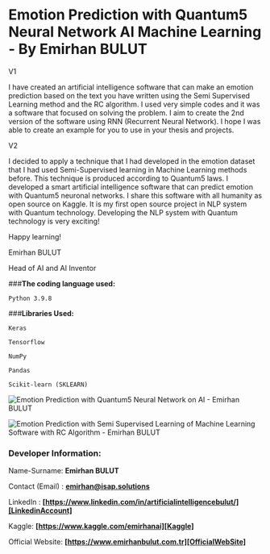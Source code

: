 # **Emotion Prediction with Quantum5 Neural Network AI Machine Learning - By Emirhan BULUT**
V1

I have created an artificial intelligence software that can make an emotion prediction based on the text you have written using the Semi Supervised Learning method and the RC algorithm. I used very simple codes and it was a software that focused on solving the problem. I aim to create the 2nd version of the software using RNN (Recurrent Neural Network). I hope I was able to create an example for you to use in your thesis and projects.

V2

I decided to apply a technique that I had developed in the emotion dataset that I had used Semi-Supervised learning in Machine Learning methods before. This technique is produced according to Quantum5 laws. I developed a smart artificial intelligence software that can predict emotion with Quantum5 neuronal networks. I share this software with all humanity as open source on Kaggle. It is my first open source project in NLP system with Quantum technology. Developing the NLP system with Quantum technology is very exciting!

Happy learning!

Emirhan BULUT

Head of AI and AI Inventor

###**The coding language used:**

`Python 3.9.8`

###**Libraries Used:**

`Keras`

`Tensorflow`

`NumPy`

`Pandas`

`Scikit-learn (SKLEARN)`

<img class="fit-picture"
     src="https://raw.githubusercontent.com/emirhanai/Emotion-Prediction-with-Semi-Supervised-Learning-of-Machine-Learning-Software-with-RC-Algorithm---By/main/Quantum%205.png"
     alt="Emotion Prediction with Quantum5 Neural Network on AI - Emirhan BULUT">

<img class="fit-picture"
     src="https://raw.githubusercontent.com/emirhanai/Emotion-Prediction-with-Semi-Supervised-Learning-of-Machine-Learning-Software-with-RC-Algorithm---By/main/Emotion%20Prediction%20with%20Semi%20Supervised%20Learning%20of%20Machine%20Learning%20Software%20with%20RC%20Algorithm%20-%20By%20Emirhan%20BULUT.png"
     alt="Emotion Prediction with Semi Supervised Learning of Machine Learning Software with RC Algorithm - Emirhan BULUT">
     
### **Developer Information:**

Name-Surname: **Emirhan BULUT**

Contact (Email) : **emirhan@isap.solutions**

LinkedIn : **[https://www.linkedin.com/in/artificialintelligencebulut/][LinkedinAccount]**

[LinkedinAccount]: https://www.linkedin.com/in/artificialintelligencebulut/

Kaggle: **[https://www.kaggle.com/emirhanai][Kaggle]**

Official Website: **[https://www.emirhanbulut.com.tr][OfficialWebSite]**

[Kaggle]: https://www.kaggle.com/emirhanai

[OfficialWebSite]: https://www.emirhanbulut.com.tr



